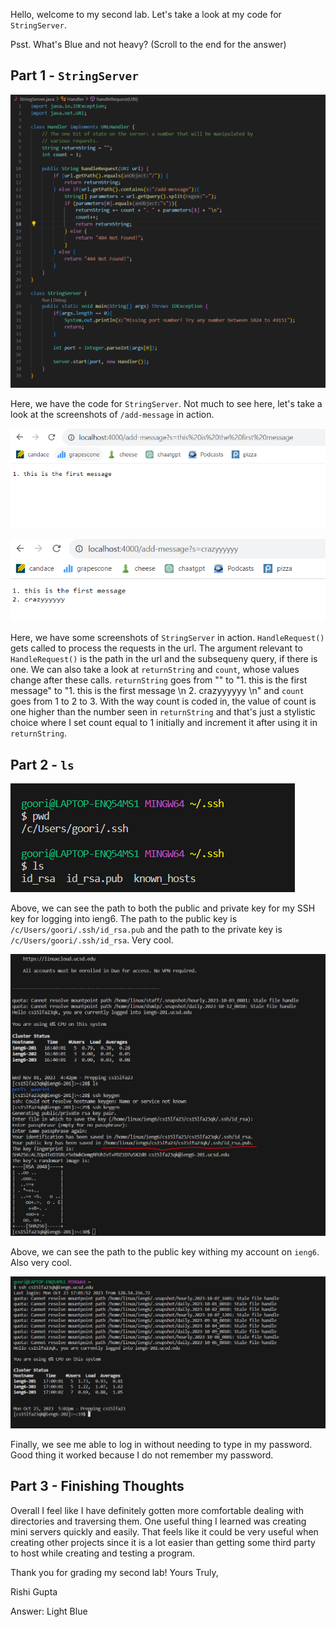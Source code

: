 Hello, welcome to my second lab. Let's take a look at my code for `StringServer`.

Psst. What's Blue and not heavy? (Scroll to the end for the answer)

## Part 1 - `StringServer`

 ![Image](screenshots/Lab2A.PNG) 

Here, we have the code for `StringServer`. Not much to see here, let's take a look at the screenshots of `/add-message` in action.

 ![Image](screenshots/Lab2B.PNG) 
 
 ![Image](screenshots/Lab2C.PNG) 

Here, we have some screenshots of `StringServer` in action. `HandleRequest()` gets called to process the requests in the url. The argument relevant to `HandleRequest()` is the path in the url and the subsequeny query, if there is one. We can also take a look at `returnString` and `count`, whose values change after these calls. `returnString` goes from "" to "1. this is the first message" to "1. this is the first message \n 2. crazyyyyyy \n" and `count` goes from 1 to 2 to 3. With the way count is coded in, the value of count is one higher than the number seen in `returnString` and that's just a stylistic choice where I set count equal to 1 initially and increment it after using it in `returnString`.

## Part 2 - `ls`

 ![Image](screenshots/Lab2D.PNG) 

Above, we can see the path to both the public and private key for my SSH key for logging into ieng6. The path to the public key is `/c/Users/goori/.ssh/id_rsa.pub` and the path to the private key is `/c/Users/goori/.ssh/id_rsa`. Very cool. 

![Image](screenshots/Lab2E.PNG)

Above, we can see the path to the public key withing my account on `ieng6`. Also very cool.

 ![Image](screenshots/Lab2F.PNG) 

Finally, we see me able to log in without needing to type in my password. Good thing it worked because I do not remember my password.

## Part 3 - Finishing Thoughts

Overall I feel like I have definitely gotten more comfortable dealing with directories and traversing them. One useful thing I learned was creating mini servers quickly and easily. That feels like it could be very useful when creating other projects since it is a lot easier than getting some third party to host while creating and testing a program.  

Thank you for grading my second lab! Yours Truly,

Rishi Gupta 

Answer: Light Blue
